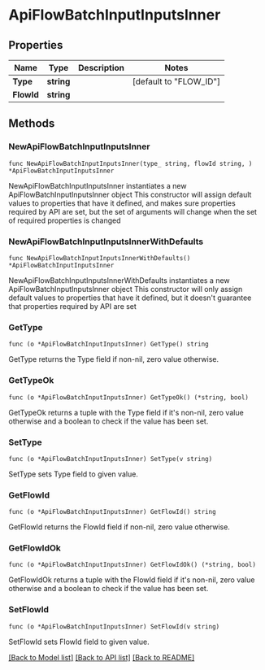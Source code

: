 # ApiFlowBatchInputInputsInner

## Properties

Name | Type | Description | Notes
------------ | ------------- | ------------- | -------------
**Type** | **string** |  | [default to "FLOW_ID"]
**FlowId** | **string** |  | 

## Methods

### NewApiFlowBatchInputInputsInner

`func NewApiFlowBatchInputInputsInner(type_ string, flowId string, ) *ApiFlowBatchInputInputsInner`

NewApiFlowBatchInputInputsInner instantiates a new ApiFlowBatchInputInputsInner object
This constructor will assign default values to properties that have it defined,
and makes sure properties required by API are set, but the set of arguments
will change when the set of required properties is changed

### NewApiFlowBatchInputInputsInnerWithDefaults

`func NewApiFlowBatchInputInputsInnerWithDefaults() *ApiFlowBatchInputInputsInner`

NewApiFlowBatchInputInputsInnerWithDefaults instantiates a new ApiFlowBatchInputInputsInner object
This constructor will only assign default values to properties that have it defined,
but it doesn't guarantee that properties required by API are set

### GetType

`func (o *ApiFlowBatchInputInputsInner) GetType() string`

GetType returns the Type field if non-nil, zero value otherwise.

### GetTypeOk

`func (o *ApiFlowBatchInputInputsInner) GetTypeOk() (*string, bool)`

GetTypeOk returns a tuple with the Type field if it's non-nil, zero value otherwise
and a boolean to check if the value has been set.

### SetType

`func (o *ApiFlowBatchInputInputsInner) SetType(v string)`

SetType sets Type field to given value.


### GetFlowId

`func (o *ApiFlowBatchInputInputsInner) GetFlowId() string`

GetFlowId returns the FlowId field if non-nil, zero value otherwise.

### GetFlowIdOk

`func (o *ApiFlowBatchInputInputsInner) GetFlowIdOk() (*string, bool)`

GetFlowIdOk returns a tuple with the FlowId field if it's non-nil, zero value otherwise
and a boolean to check if the value has been set.

### SetFlowId

`func (o *ApiFlowBatchInputInputsInner) SetFlowId(v string)`

SetFlowId sets FlowId field to given value.



[[Back to Model list]](../README.md#documentation-for-models) [[Back to API list]](../README.md#documentation-for-api-endpoints) [[Back to README]](../README.md)


